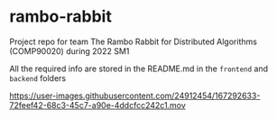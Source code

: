 # rambo-rabbit
Project repo for team The Rambo Rabbit for Distributed Algorithms (COMP90020) during 2022 SM1 

All the required info are stored in the README.md in the `frontend` and `backend` folders

https://user-images.githubusercontent.com/24912454/167292633-72feef42-68c3-45c7-a90e-4ddcfcc242c1.mov
